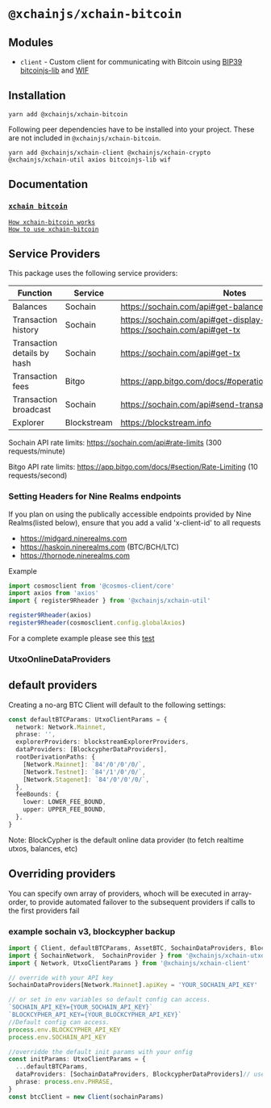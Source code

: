 # `@xchainjs/xchain-bitcoin`

## Modules

- `client` - Custom client for communicating with Bitcoin using [BIP39](https://github.com/bitcoinjs/bip39) [bitcoinjs-lib](https://github.com/bitcoinjs/bitcoinjs-lib) and [WIF](https://github.com/bitcoinjs/wif)

## Installation

```
yarn add @xchainjs/xchain-bitcoin
```

Following peer dependencies have to be installed into your project. These are not included in `@xchainjs/xchain-bitcoin`.

```
yarn add @xchainjs/xchain-client @xchainjs/xchain-crypto @xchainjs/xchain-util axios bitcoinjs-lib wif
```

## Documentation

### [`xchain bitcoin`](http://docs.xchainjs.org/xchain-client/xchain-bitcoin/)

[`How xchain-bitcoin works`](http://docs.xchainjs.org/xchain-client/xchain-bitcoin/how-it-works.html)\
[`How to use xchain-bitcoin`](http://docs.xchainjs.org/xchain-client/xchain-bitcoin/how-to-use.html)

## Service Providers

This package uses the following service providers:

| Function                    | Service     | Notes                                                                            |
| --------------------------- | ----------- | -------------------------------------------------------------------------------- |
| Balances                    | Sochain     | https://sochain.com/api#get-balance                                              |
| Transaction history         | Sochain     | https://sochain.com/api#get-display-data-address, https://sochain.com/api#get-tx |
| Transaction details by hash | Sochain     | https://sochain.com/api#get-tx                                                   |
| Transaction fees            | Bitgo       | https://app.bitgo.com/docs/#operation/v2.tx.getfeeestimate                       |
| Transaction broadcast       | Sochain     | https://sochain.com/api#send-transaction                                         |
| Explorer                    | Blockstream | https://blockstream.info                                                         |

Sochain API rate limits: https://sochain.com/api#rate-limits (300 requests/minute)

Bitgo API rate limits: https://app.bitgo.com/docs/#section/Rate-Limiting (10 requests/second)

### Setting Headers for Nine Realms endpoints

If you plan on using the publically accessible endpoints provided by Nine Realms(listed below), ensure that you add a valid 'x-client-id' to all requests

- https://midgard.ninerealms.com
- https://haskoin.ninerealms.com (BTC/BCH/LTC)
- https://thornode.ninerealms.com

Example

```typescript
import cosmosclient from '@cosmos-client/core'
import axios from 'axios'
import { register9Rheader } from '@xchainjs/xchain-util'

register9Rheader(axios)
register9Rheader(cosmosclient.config.globalAxios)
```

For a complete example please see this [test](https://github.com/xchainjs/xchainjs-lib/blob/master/packages/xchain-thorchain-amm/__e2e__/wallet.e2e.ts)

### UtxoOnlineDataProviders

## default providers

Creating a no-arg BTC Client will default to the following settings:

```typescript
const defaultBTCParams: UtxoClientParams = {
  network: Network.Mainnet,
  phrase: '',
  explorerProviders: blockstreamExplorerProviders,
  dataProviders: [BlockcypherDataProviders],
  rootDerivationPaths: {
    [Network.Mainnet]: `84'/0'/0'/0/`,
    [Network.Testnet]: `84'/1'/0'/0/`,
    [Network.Stagenet]: `84'/0'/0'/0/`,
  },
  feeBounds: {
    lower: LOWER_FEE_BOUND,
    upper: UPPER_FEE_BOUND,
  },
}
```

Note: BlockCypher is the default online data provider (to fetch realtime utxos, balances, etc)

## Overriding providers

You can specify own array of providers, whoch will be executed in array-order, to provide automated failover to the subsequent providers if calls to the first providers fail

### example sochain v3, blockcypher backup

```typescript
import { Client, defaultBTCParams, AssetBTC, SochainDataProviders, BlockcypherDataProviders } from '@xchainjs/xchain-bitcoin'
import { SochainNetwork,  SochainProvider } from '@xchainjs/xchain-utxo-providers'
import { Network, UtxoClientParams } from '@xchainjs/xchain-client'

// override with your API key
SochainDataProviders[Network.Mainnet].apiKey = 'YOUR_SOCHAIN_API_KEY'

// or set in env variables so default config can access.
`SOCHAIN_API_KEY={YOUR_SOCHAIN_API_KEY}`
`BLOCKCYPHER_API_KEY={YOUR_BLOCKCYPHER_API_KEY}`
//Default config can access.
process.env.BLOCKCYPHER_API_KEY
process.env.SOCHAIN_API_KEY

//overridde the default init params with your onfig
const initParams: UtxoClientParams = {
  ...defaultBTCParams,
  dataProviders: [SochainDataProviders, BlockcypherDataProviders]// use sochain first and blockcypher as fallback
  phrase: process.env.PHRASE,
}
const btcClient = new Client(sochainParams)

```
